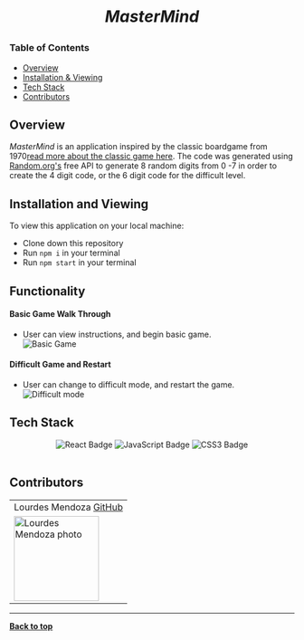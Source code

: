 
# <p align="center"><i>MasterMind</i></p>

### Table of Contents
- [Overview](#overview)
- [Installation & Viewing](#installation-and-viewing)
- [Tech Stack](#tech-stack)
- [Contributors](#contributors)

## Overview

<i>MasterMind</i>  is an application  inspired by the classic boardgame from 1970[read more about the classic game here](https://boardgamegeek.com/boardgame/2392/mastermind). The code was generated using [Random.org's](https://www.random.org/) free API to generate 8 random digits from 0 -7 in order to create the 4 digit code, or the 6 digit code for the difficult level. 

## Installation and Viewing 

To view this application on your local machine:

- Clone down this repository
- Run `npm i` in your terminal
- Run `npm start` in your terminal

## Functionality 

#### Basic Game Walk Through <br>
- User can view instructions, and begin basic game. <br>
![Basic Game](https://user-images.githubusercontent.com/78240633/167695345-a9688dbe-cd40-49bf-9557-06d5884feea1.gif)

#### Difficult Game and Restart <br>
- User can change to difficult mode, and restart the game. <br>
![Difficult mode](https://user-images.githubusercontent.com/78240633/167696384-fe0a92fa-959d-4f94-9472-75aec2b4fd18.gif)


## Tech Stack

<div align="center">  
<img src="https://img.shields.io/badge/React-61DAFB?logo=react&logoColor=000&style=flat-square" alt="React Badge">
<img src="https://img.shields.io/badge/JavaScript-F7DF1E?logo=javascript&logoColor=000&style=flat-square" alt="JavaScript Badge">
<img src="https://img.shields.io/badge/CSS3-1572B6?logo=css3&logoColor=fff&style=flat-square" alt="CSS3 Badge">
</div>  

<br>

## Contributors
<table>
         <tr>
        <td> Lourdes Mendoza <a href="https://github.com/mendozalourdes">GitHub</td>
      </tr>
      </tr>
<td><img src="https://avatars.githubusercontent.com/u/78240633?v=4" alt="Lourdes Mendoza photo"
width="150" height="auto" /></td>
    </tr>
</table>

**************************************************************************

**[Back to top](#table-of-contents)**

